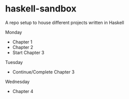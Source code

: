 # haskell-sandbox

A repo setup to house different projects written in Haskell

Monday
  * Chapter 1
  * Chapter 2
  * Start Chapter 3

Tuesday
  * Continue/Complete Chapter 3

Wednesday
  * Chapter 4

